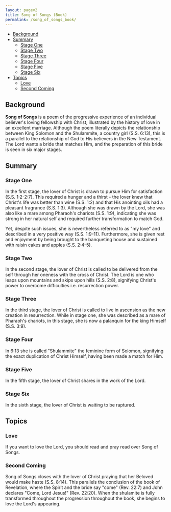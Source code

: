 ```yaml
---
layout: pagev2
title: Song of Songs (Book)
permalink: /song_of_songs_book/
---
```

- [Background](#background)
- [Summary](#summary)
  - [Stage One](#stage-one)
  - [Stage Two](#stage-two)
  - [Stage Three](#stage-three)
  - [Stage Four](#stage-four)
  - [Stage Five](#stage-five)
  - [Stage Six](#stage-six)
- [Topics](#topics)
  - [Love](#love)
  - [Second Coming](#second-coming)

## Background

**Song of Songs** is a poem of the progressive experience of an individual believer's loving fellowship with Christ, illustrated by the history of love in an excellent marriage. Although the poem literally depicts the relationship between King Solomon and the Shulammite, a country girl (S.S. 6:13), this is a parallel to the relationship of God to His believers in the New Testament. The Lord wants a bride that matches Him, and the preparation of this bride is seen in six major stages. 

## Summary

### Stage One

In the first stage, the lover of Christ is drawn to pursue Him for satisfaction (S.S. 1:2-2:7). This required a hunger and a thirst - the lover knew that Christ's life was better than wine (S.S. 1:2) and that His anointing oils had a pleasant fragrance (S.S. 1:3). Although she was drawn by the Lord, she was also like a mare among Pharaoh's chariots (S.S. 1:9), indicating she was strong in her natural self and required further transformation to match God. 

Yet, despite such issues, she is nevertheless referred to as "my love" and described in a very positive way (S.S. 1:9-11). Furthermore, she is given rest and enjoyment by being brought to the banqueting house and sustained with raisin cakes and apples (S.S. 2:4-5).

### Stage Two

In the second stage, the lover of Christ is called to be delivered from the self through her oneness with the cross of Christ. The Lord is one who leaps upon mountains and skips upon hills (S.S. 2:8), signifying Christ's power to overcome difficulties i.e. resurrection power. 

### Stage Three

In the third stage, the lover of Christ is called to live in ascension as the new creation in resurrection. While in stage one, she was described as a mare of Pharaoh's chariots, in this stage, she is now a palanquin for the king Himself (S.S. 3:9). 

### Stage Four

In 6:13 she is called "Shulammite" the feminine form of Solomon, signifying the exact duplication of Christ Himself, having been made a match for Him.

### Stage Five

In the fifth stage, the lover of Christ shares in the work of the Lord.

### Stage Six

In the sixth stage, the lover of Christ is waiting to be raptured. 

## Topics

### Love

If you want to love the Lord, you should read and pray read over Song of Songs.

### Second Coming

Song of Songs closes with the lover of Christ praying that her Beloved would make haste (S.S. 8:14). This parallels the conclusion of the book of Revelation, where the Spirit and the bride say "come" (Rev. 22:7) and John declares "Come, Lord Jesus!" (Rev. 22:20). When the shulamite is fully transformed throughout the progression throughout the book, she begins to love the Lord's appearing.